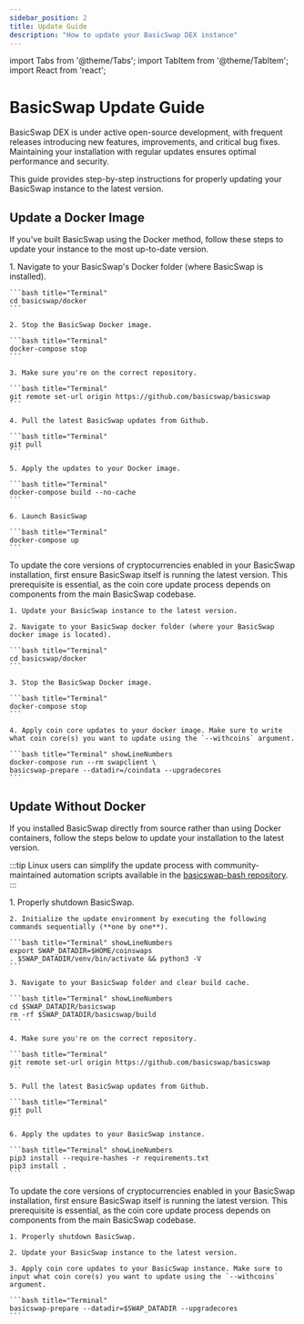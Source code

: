 ```yaml
---
sidebar_position: 2
title: Update Guide
description: "How to update your BasicSwap DEX instance"
---
```


import Tabs from '@theme/Tabs';
import TabItem from '@theme/TabItem';
import React from 'react';

# BasicSwap Update Guide

BasicSwap DEX is under active open-source development, with frequent releases introducing new features, improvements, and critical bug fixes. Maintaining your installation with regular updates ensures optimal performance and security.

This guide provides step-by-step instructions for properly updating your BasicSwap instance to the latest version.

## Update a Docker Image

If you've built BasicSwap using the Docker method, follow these steps to update your instance to the most up-to-date version.

<Tabs groupId="update-method">
  <TabItem value="update-basicswap" label="Update BasicSwap">
    1. Navigate to your BasicSwap's Docker folder (where BasicSwap is installed).
    
    ```bash title="Terminal"
    cd basicswap/docker
    ```

    2. Stop the BasicSwap Docker image.
    
    ```bash title="Terminal"
    docker-compose stop
    ```

    3. Make sure you're on the correct repository.
    
    ```bash title="Terminal"
    git remote set-url origin https://github.com/basicswap/basicswap
    ```

    4. Pull the latest BasicSwap updates from Github.
    
    ```bash title="Terminal"
    git pull
    ```

    5. Apply the updates to your Docker image.
    
    ```bash title="Terminal"
    docker-compose build --no-cache
    ```

    6. Launch BasicSwap
    
    ```bash title="Terminal"
    docker-compose up
    ```

  </TabItem>
  <TabItem value="update-coin-cores" label="Update Coin Core Versions">
    To update the core versions of cryptocurrencies enabled in your BasicSwap installation, first ensure BasicSwap itself is running the latest version. This prerequisite is essential, as the coin core update process depends on components from the main BasicSwap codebase.

    1. Update your BasicSwap instance to the latest version.  

    2. Navigate to your BasicSwap docker folder (where your BasicSwap docker image is located).
    
    ```bash title="Terminal"
    cd basicswap/docker
    ```

    3. Stop the BasicSwap Docker image.
    
    ```bash title="Terminal"
    docker-compose stop
    ```

    4. Apply coin core updates to your docker image. Make sure to write what coin core(s) you want to update using the `--withcoins` argument.
    
    ```bash title="Terminal" showLineNumbers
    docker-compose run --rm swapclient \ 
    basicswap-prepare --datadir=/coindata --upgradecores
    ```
  </TabItem>
</Tabs>

## Update Without Docker

If you installed BasicSwap directly from source rather than using Docker containers, follow the steps below to update your installation to the latest version.

:::tip
Linux users can simplify the update process with community-maintained automation scripts available in the [basicswap-bash repository](https://github.com/nahuhh/basicswap-bash). 
:::

<Tabs groupId="update-method-no-docker">
  <TabItem value="update-basicswap-no-docker" label="Update BasicSwap">
    1. Properly shutdown BasicSwap.

    2. Initialize the update environment by executing the following commands sequentially (**one by one**). 
    
    ```bash title="Terminal" showLineNumbers
    export SWAP_DATADIR=$HOME/coinswaps
    . $SWAP_DATADIR/venv/bin/activate && python3 -V
    ```

    3. Navigate to your BasicSwap folder and clear build cache.
    
    ```bash title="Terminal" showLineNumbers
    cd $SWAP_DATADIR/basicswap
    rm -rf $SWAP_DATADIR/basicswap/build
    ```

    4. Make sure you're on the correct repository.
    
    ```bash title="Terminal"
    git remote set-url origin https://github.com/basicswap/basicswap
    ```

    5. Pull the latest BasicSwap updates from Github.
    
    ```bash title="Terminal"
    git pull
    ```

    6. Apply the updates to your BasicSwap instance.
    
    ```bash title="Terminal" showLineNumbers
    pip3 install --require-hashes -r requirements.txt
    pip3 install .
    ```
  </TabItem>
  <TabItem value="update-coin-cores-no-docker" label="Update Coin Core Versions">
    To update the core versions of cryptocurrencies enabled in your BasicSwap installation, first ensure BasicSwap itself is running the latest version. This prerequisite is essential, as the coin core update process depends on components from the main BasicSwap codebase.

    1. Properly shutdown BasicSwap.
    
    2. Update your BasicSwap instance to the latest version.

    3. Apply coin core updates to your BasicSwap instance. Make sure to input what coin core(s) you want to update using the `--withcoins` argument.
    
    ```bash title="Terminal"
    basicswap-prepare --datadir=$SWAP_DATADIR --upgradecores
    ```
  </TabItem>
</Tabs>
